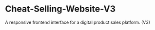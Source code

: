 # Cheat-Selling-Website-V3
A responsive frontend interface for a digital product sales platform. (V3)

